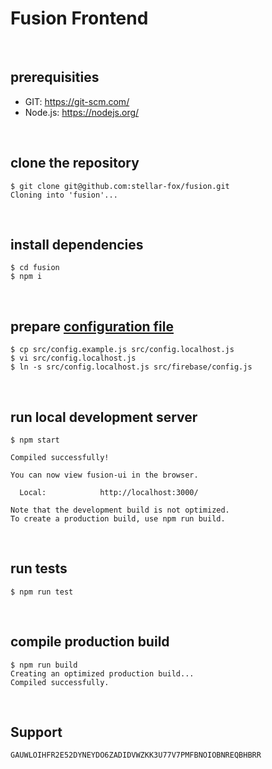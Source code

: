 # Fusion Frontend

<br />




## prerequisities

* GIT: https://git-scm.com/
* Node.js: https://nodejs.org/

<br />




## clone the repository

```
$ git clone git@github.com:stellar-fox/fusion.git
Cloning into 'fusion'...
```

</br>




## install dependencies

```
$ cd fusion
$ npm i
```

<br />




## prepare [configuration file][config]

```
$ cp src/config.example.js src/config.localhost.js
$ vi src/config.localhost.js
$ ln -s src/config.localhost.js src/firebase/config.js
```

<br />




## run local development server

```
$ npm start

Compiled successfully!

You can now view fusion-ui in the browser.

  Local:            http://localhost:3000/

Note that the development build is not optimized.
To create a production build, use npm run build.
```

<br />




## run tests

```
$ npm run test
```

<br />




## compile production build

```
$ npm run build
Creating an optimized production build...
Compiled successfully.
```

<br />




## Support

```
GAUWLOIHFR2E52DYNEYDO6ZADIDVWZKK3U77V7PMFBNOIOBNREQBHBRR
```




[config]: src/config.example.js
